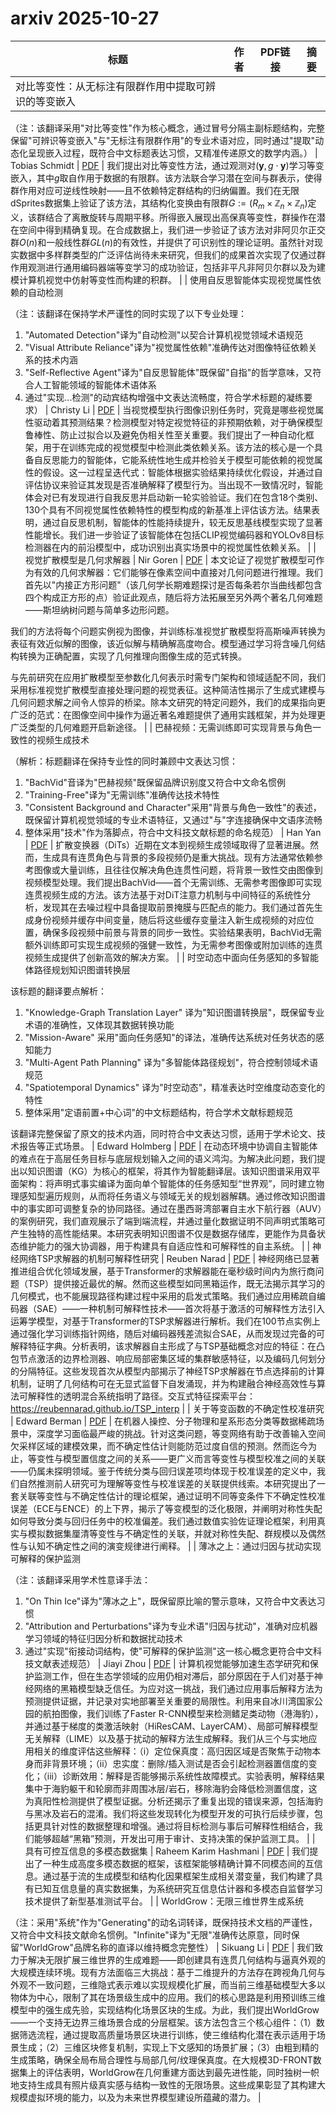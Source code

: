 # arxiv 2025-10-27

| 标题 | 作者 | PDF链接 |  摘要 |
|------|------|--------|------|
| 对比等变性：从无标注有限群作用中提取可辨识的等变嵌入

（注：该翻译采用"对比等变性"作为核心概念，通过冒号分隔主副标题结构，完整保留"可辨识等变嵌入"与"无标注有限群作用"的专业术语对应，同时通过"提取"动态化呈现嵌入过程，既符合中文标题表达习惯，又精准传递原文的数学内涵。） | Tobias Schmidt | [PDF](http://arxiv.org/pdf/2510.21706v1) | 我们提出对比等变性方法，通过观测对$(\mathbf{y}, g \cdot \mathbf{y})$学习等变嵌入，其中$g$取自作用于数据的有限群。该方法联合学习潜在空间与群表示，使得群作用对应可逆线性映射——且不依赖特定群结构的归纳偏置。我们在无限dSprites数据集上验证了该方法，其结构化变换由有限群$G:= (R_m \times \mathbb{Z}_n \times \mathbb{Z}_n)$定义，该群结合了离散旋转与周期平移。所得嵌入展现出高保真等变性，群操作在潜在空间中得到精确复现。在合成数据上，我们进一步验证了该方法对非阿贝尔正交群$O(n)$和一般线性群$GL(n)$的有效性，并提供了可识别性的理论证明。虽然针对现实数据中多样群类型的广泛评估尚待未来研究，但我们的成果首次实现了仅通过群作用观测进行通用编码器端等变学习的成功验证，包括非平凡非阿贝尔群以及为建模计算机视觉中仿射等变性而构建的积群。 |
| 使用自反思智能体实现视觉属性依赖的自动检测

（注：该翻译在保持学术严谨性的同时实现了以下专业处理：
1. "Automated Detection"译为"自动检测"以契合计算机视觉领域术语规范
2. "Visual Attribute Reliance"译为"视觉属性依赖"准确传达对图像特征依赖关系的技术内涵
3. "Self-Reflective Agent"译为"自反思智能体"既保留"自指"的哲学意味，又符合人工智能领域的智能体术语体系
4. 通过"实现...检测"的动宾结构增强中文表达流畅度，符合学术标题的凝练要求） | Christy Li | [PDF](http://arxiv.org/pdf/2510.21704v1) | 当视觉模型执行图像识别任务时，究竟是哪些视觉属性驱动着其预测结果？检测模型对特定视觉特征的非预期依赖，对于确保模型鲁棒性、防止过拟合以及避免伪相关性至关重要。我们提出了一种自动化框架，用于在训练完成的视觉模型中检测此类依赖关系。该方法的核心是一个具备自反思能力的智能体，它能系统性地生成并检验关于模型可能依赖的视觉属性的假设。这一过程呈迭代式：智能体根据实验结果持续优化假设，并通过自评估协议来验证其发现是否准确解释了模型行为。当出现不一致情况时，智能体会对已有发现进行自我反思并启动新一轮实验验证。我们在包含18个类别、130个具有不同视觉属性依赖特性的模型构成的新基准上评估该方法。结果表明，通过自反思机制，智能体的性能持续提升，较无反思基线模型实现了显著性能增长。我们进一步验证了该智能体在包括CLIP视觉编码器和YOLOv8目标检测器在内的前沿模型中，成功识别出真实场景中的视觉属性依赖关系。 |
| 视觉扩散模型是几何求解器 | Nir Goren | [PDF](http://arxiv.org/pdf/2510.21697v1) | 本文论证了视觉扩散模型可作为有效的几何求解器：它们能够在像素空间中直接对几何问题进行推理。我们首先以"内接正方形问题"（该几何学长期难题探讨是否每条若尔当曲线都包含四个构成正方形的点）验证此观点，随后将方法拓展至另外两个著名几何难题——斯坦纳树问题与简单多边形问题。

我们的方法将每个问题实例视为图像，并训练标准视觉扩散模型将高斯噪声转换为表征有效近似解的图像，该近似解与精确解高度吻合。模型通过学习将含噪几何结构转换为正确配置，实现了几何推理向图像生成的范式转换。

与先前研究在应用扩散模型至参数化几何表示时需专门架构和领域适配不同，我们采用标准视觉扩散模型直接处理问题的视觉表征。这种简洁性揭示了生成式建模与几何问题求解之间令人惊异的桥梁。除本文研究的特定问题外，我们的成果指向更广泛的范式：在图像空间中操作为逼近著名难题提供了通用实践框架，并为处理更广泛类型的几何难题开启新途径。 |
| 巴赫视频：无需训练即可实现背景与角色一致性的视频生成技术

（解析：标题翻译在保持专业性的同时兼顾中文表达习惯：
1. "BachVid"音译为"巴赫视频"既保留品牌识别度又符合中文命名惯例
2. "Training-Free"译为"无需训练"准确传达技术特性
3. "Consistent Background and Character"采用"背景与角色一致性"的表述，既保留计算机视觉领域的专业术语特征，又通过"与"字连接确保中文语序流畅
4. 整体采用"技术"作为落脚点，符合中文科技文献标题的命名规范） | Han Yan | [PDF](http://arxiv.org/pdf/2510.21696v1) | 扩散变换器（DiTs）近期在文本到视频生成领域取得了显著进展。然而，生成具有连贯角色与背景的多段视频仍是重大挑战。现有方法通常依赖参考图像或大量训练，且往往仅解决角色连贯性问题，将背景一致性交由图像到视频模型处理。我们提出BachVid——首个无需训练、无需参考图像即可实现连贯视频生成的方法。该方法基于对DiT注意力机制与中间特征的系统性分析，发现其在去噪过程中具备提取前景掩膜与匹配点的能力。我们通过首先生成身份视频并缓存中间变量，随后将这些缓存变量注入新生成视频的对应位置，确保多段视频中前景与背景的同步一致性。实验结果表明，BachVid无需额外训练即可实现生成视频的强健一致性，为无需参考图像或附加训练的连贯视频生成提供了创新高效的解决方案。 |
| 时空动态中面向任务感知的多智能体路径规划知识图谱转换层

该标题的翻译要点解析：
1. "Knowledge-Graph Translation Layer" 译为"知识图谱转换层"，既保留专业术语的准确性，又体现其数据转换功能
2. "Mission-Aware" 采用"面向任务感知"的译法，准确传达系统对任务状态的感知能力
3. "Multi-Agent Path Planning" 译为"多智能体路径规划"，符合控制领域术语规范
4. "Spatiotemporal Dynamics" 译为"时空动态"，精准表达时空维度动态变化的特性
5. 整体采用"定语前置+中心词"的中文标题结构，符合学术文献标题规范

该翻译完整保留了原文的技术内涵，同时符合中文表达习惯，适用于学术论文、技术报告等正式场景。 | Edward Holmberg | [PDF](http://arxiv.org/pdf/2510.21695v1) | 在动态环境中协调自主智能体的难点在于高层任务目标与底层规划输入之间的语义鸿沟。为解决此问题，我们提出以知识图谱（KG）为核心的框架，将其作为智能翻译层。该知识图谱采用双平面架构：将声明式事实编译为面向单个智能体的任务感知型“世界观”，同时建立物理感知型遍历规则，从而将任务语义与领域无关的规划器解耦。通过修改知识图谱中的事实即可调整复杂的协同路径。通过在墨西哥湾部署自主水下航行器（AUV）的案例研究，我们直观展示了端到端流程，并通过量化数据证明不同声明式策略可产生独特的高性能结果。本研究表明知识图谱不仅是数据存储库，更能作为具备状态维护能力的强大协调器，用于构建具有自适应性和可解释性的自主系统。 |
| 神经网络TSP求解器的机制可解释性研究 | Reuben Narad | [PDF](http://arxiv.org/pdf/2510.21693v1) | 神经网络已显著推进组合优化领域发展，基于Transformer的求解器能在毫秒级时间内为旅行商问题（TSP）提供接近最优的解。然而这些模型如同黑箱运作，既无法揭示其学习的几何模式，也不能展现路径构建过程中采用的启发式策略。我们通过应用稀疏自编码器（SAE）——一种机制可解释性技术——首次将基于激活的可解释性方法引入运筹学模型，对基于Transformer的TSP求解器进行解析。我们在100节点实例上通过强化学习训练指针网络，随后对编码器残差流拟合SAE，从而发现过完备的可解释特征字典。分析表明，该求解器自主形成了与TSP基础概念对应的特征：在凸包节点激活的边界检测器、响应局部密集区域的集群敏感特征，以及编码几何划分的分隔特征。这些发现首次从模型内部揭示了神经TSP求解器在节点选择前的计算机制，证明了几何结构可在无显式监督下自发涌现，并为构建融合神经高效性与算法可解释性的透明混合系统指明了路径。交互式特征探索平台：https://reubennarad.github.io/TSP_interp |
| 关于等变函数的不确定性校准研究 | Edward Berman | [PDF](http://arxiv.org/pdf/2510.21691v1) | 在机器人操控、分子物理和星系形态分类等数据稀疏场景中，深度学习面临最严峻的挑战。针对这类问题，等变网络有助于改善输入空间欠采样区域的建模效果，而不确定性估计则能防范过度自信的预测。然而迄今为止，等变性与模型置信度之间的关系——更广义而言等变性与模型校准之间的关联——仍属未探明领域。鉴于传统分类与回归误差项均体现于校准误差的定义中，我们自然推测前人研究可为理解等变性与校准误差的关联提供线索。本研究提出了一套关联等变性与不确定性估计的理论框架，通过证明不同等变条件下不确定性校准误差（ECE与ENCE）的上下界，揭示了等变模型的泛化极限，并阐明对称性失配如何导致分类与回归任务中的校准偏差。我们通过数值实验佐证理论框架，利用真实与模拟数据集厘清等变性与不确定性的关联，并就对称性失配、群规模以及偶然性与认知不确定性之间的演变规律进行阐释。 |
| 薄冰之上：通过归因与扰动实现可解释的保护监测

（注：该翻译采用学术性意译手法：
1. "On Thin Ice"译为"薄冰之上"，既保留原比喻的警示意味，又符合中文表达习惯
2. "Attribution and Perturbations"译为专业术语"归因与扰动"，准确对应机器学习领域的特征归因分析和数据扰动技术
3. 通过"实现"衔接动词结构，使"可解释的保护监测"这一核心概念更符合中文科技文献表述规范） | Jiayi Zhou | [PDF](http://arxiv.org/pdf/2510.21689v1) | 计算机视觉能够加速生态学研究和保护监测工作，但在生态学领域的应用仍相对滞后，部分原因在于人们对基于神经网络的黑箱模型缺乏信任。为应对这一挑战，我们通过应用事后解释方法为预测提供证据，并记录对实地部署至关重要的局限性。利用来自冰川湾国家公园的航拍图像，我们训练了Faster R-CNN模型来检测鳍足类动物（港海豹），并通过基于梯度的类激活映射（HiResCAM、LayerCAM）、局部可解释模型无关解释（LIME）以及基于扰动的解释方法生成解释。我们从三个与实地应用相关的维度评估这些解释：（i）定位保真度：高归因区域是否聚焦于动物本身而非背景环境；（ii）忠实度：删除/插入测试是否会引起检测器置信度的变化；（iii）诊断效用：解释是否能够揭示系统性故障模式。实验表明，解释结果集中于海豹躯干和轮廓而非周围冰层/岩石，移除海豹会降低检测置信度，这为真阳性检测提供了模型证据。分析还揭示了重复出现的错误来源，包括海豹与黑冰及岩石的混淆。我们将这些发现转化为模型开发的可执行后续步骤，包括更具针对性的数据整理和增强。通过将目标检测与事后可解释性相结合，我们能够超越“黑箱”预测，开发出可用于审计、支持决策的保护监测工具。 |
| 具有可控互信息的多模态数据集 | Raheem Karim Hashmani | [PDF](http://arxiv.org/pdf/2510.21686v1) | 我们提出了一种生成高度多模态数据的框架，该框架能够精确计算不同模态间的互信息。通过基于流的生成模型和结构化因果框架生成相关潜变量，我们构建了具有已知互信息量的真实数据集，为系统研究互信息估计器和多模态自监督学习技术提供了新型基准测试平台。 |
| WorldGrow：无限三维世界生成系统

（注：采用"系统"作为"Generating"的动名词转译，既保持技术文档的严谨性，又符合中文科技文献命名惯例。"Infinite"译为"无限"准确传达原意，同时保留"WorldGrow"品牌名称的直译以维持概念完整性） | Sikuang Li | [PDF](http://arxiv.org/pdf/2510.21682v1) | 我们致力于解决无限扩展三维世界的生成难题——即创建具有连贯几何结构与逼真外观的大规模连续环境。现有方法面临三大挑战：基于二维提升的方法存在跨视角几何与外观不一致问题，三维隐式表示难以实现规模化扩展，而当前三维基础模型大多以物体为中心，限制了其在场景级生成中的应用。我们的核心思路是利用预训练三维模型中的强生成先验，实现结构化场景区块的生成。为此，我们提出WorldGrow——一个支持无边界三维场景合成的分层框架。该方法包含三个核心组件：（1）数据筛选流程，通过提取高质量场景区块进行训练，使三维结构化潜在表示适用于场景生成；（2）三维区块修复机制，实现上下文感知的场景扩展；（3）由粗到精的生成策略，确保全局布局合理性与局部几何/纹理保真度。在大规模3D-FRONT数据集上的评估表明，WorldGrow在几何重建方面达到最先进性能，同时独树一帜地支持生成具有照片级真实感与结构一致性的无限场景。这些成果彰显了其构建大规模虚拟环境的能力，以及为未来世界模型建设所蕴藏的潜力。 |
